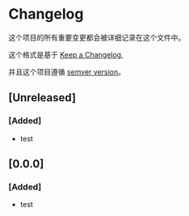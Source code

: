 # Changelog

这个项目的所有重要变更都会被详细记录在这个文件中。

这个格式是基于 [Keep a Changelog](https://keepachangelog.com/en/1.0.0/),

并且这个项目遵循 [semver version](https://semver.org/spec/v2.0.0.html)。

## [Unreleased]

### [Added]

- test


## [0.0.0]

### [Added]

- test

